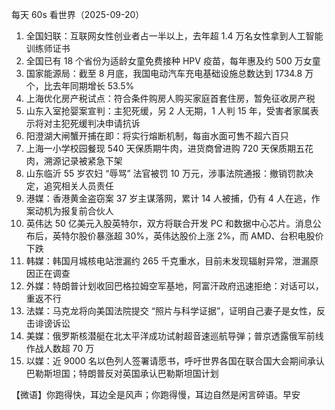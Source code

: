 每天 60s 看世界（2025-09-20）

1. 全国妇联：互联网女性创业者占一半以上，去年超 1.4 万名女性拿到人工智能训练师证书
2. 全国已有 18 个省份为适龄女童免费接种 HPV 疫苗，每年惠及约 500 万女童
3. 国家能源局：截至 8 月底，我国电动汽车充电基础设施总数达到 1734.8 万个，比去年同期增长 53.5%
4. 上海优化房产税试点：符合条件购房人购买家庭首套住房，暂免征收房产税
5. 山东入室抢婴案宣判：主犯死缓，另 2 人无期，1 人判 15 年，受害者家属表示将对主犯死缓判决申请抗诉
6. 阳澄湖大闸蟹开捕在即：将实行熔断机制，每亩水面可售不超六百只
7. 上海一小学校园餐现 540 天保质期牛肉，进货商曾进购 720 天保质期五花肉，溯源记录被紧急下架 
8. 山东临沂 55 岁农妇 “辱骂” 法官被罚 10 万元，涉事法院通报：撤销罚款决定，追究相关人员责任
9. 港媒：香港黄金盗窃案 37 岁主谋落网，累计 14 人被捕，仍有 4 人在逃，作案动机为报复前合伙人
10. 英伟达 50 亿美元入股英特尔，双方将联合开发 PC 和数据中心芯片。消息公布后，英特尔股价暴涨超 30%，英伟达股价上涨 2%，而 AMD、台积电股价下跌
11. 韩媒：韩国月城核电站泄漏约 265 千克重水，目前未发现辐射异常，泄漏原因正在调查
12. 外媒：特朗普计划收回巴格拉姆空军基地，阿富汗政府迅速拒绝：对话可以，重返不行
13. 法媒：马克龙将向美国法院提交 “照片与科学证据”，证明自己妻子是女性，反击诽谤诉讼
14. 美媒：俄罗斯核潜艇在北太平洋成功试射超音速巡航导弹；普京透露俄军前线作战人数超 70 万
15. 以媒：近 9000 名以色列人签署请愿书，呼吁世界各国在联合国大会期间承认巴勒斯坦国；特朗普反对英国承认巴勒斯坦国计划

【微语】你跑得快，耳边全是风声；你跑得慢，耳边自然是闲言碎语。早安